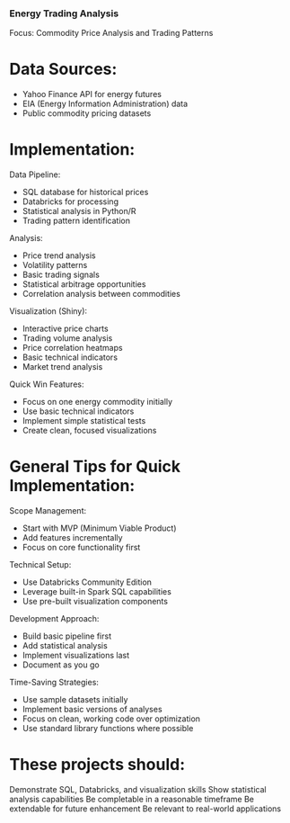 ### Energy Trading Analysis ###

Focus: Commodity Price Analysis and Trading Patterns

# Data Sources:

- Yahoo Finance API for energy futures
- EIA (Energy Information Administration) data
- Public commodity pricing datasets

# Implementation:

Data Pipeline:

- SQL database for historical prices
- Databricks for processing
- Statistical analysis in Python/R
- Trading pattern identification

Analysis:

- Price trend analysis
- Volatility patterns
- Basic trading signals
- Statistical arbitrage opportunities
- Correlation analysis between commodities

Visualization (Shiny):

- Interactive price charts
- Trading volume analysis
- Price correlation heatmaps
- Basic technical indicators
- Market trend analysis

Quick Win Features:

- Focus on one energy commodity initially
- Use basic technical indicators
- Implement simple statistical tests
- Create clean, focused visualizations

# General Tips for Quick Implementation:

Scope Management:

- Start with MVP (Minimum Viable Product)
- Add features incrementally
- Focus on core functionality first

Technical Setup:

- Use Databricks Community Edition
- Leverage built-in Spark SQL capabilities
- Use pre-built visualization components


Development Approach:

- Build basic pipeline first
- Add statistical analysis
- Implement visualizations last
- Document as you go

Time-Saving Strategies:

- Use sample datasets initially
- Implement basic versions of analyses
- Focus on clean, working code over optimization
- Use standard library functions where possible


# These projects should:

Demonstrate SQL, Databricks, and visualization skills
Show statistical analysis capabilities
Be completable in a reasonable timeframe
Be extendable for future enhancement
Be relevant to real-world applications

